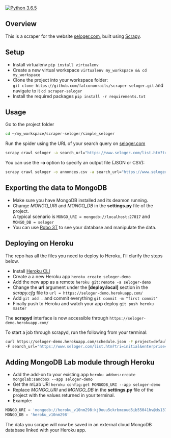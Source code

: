 [![Python 3.6.5](https://img.shields.io/badge/python-3.6.5-blue.svg)](https://www.python.org/downloads/release/python-365/)
## Overview  
This is a scraper for the website [seloger.com](https://www.seloger.com), built using [Scrapy](https://github.com/scrapy/scrapy/tree/1.7).

## Setup
- Install virtualenv `pip install virtualenv`
- Create a new virtual workspace `virtualenv my_workspace && cd my_workspace`
- Clone the project into your workspace folder:    
`git clone https://github.com/falcononrails/scraper-seloger.git` and navigate to it `cd scraper-seloger`
- Install the required packages `pip install -r requirements.txt`

## Usage
Go to the project folder 
```bash
cd ~/my_workspace/scraper-seloger/simple_seloger
```
Run the spider using the URL of your search query on [seloger.com](https://www.seloger.com)
```bash
scrapy crawl seloger -a search_url="https://www.seloger.com/list.htm?tri=initial&enterprise=0&idtypebien=2,1&pxMax=1000000&idtt=2,5&naturebien=1,2,4&ci=910377"
```
You can use the **-o** option to specify an output file (JSON or CSV):
```bash
scrapy crawl seloger -o annonces.csv -a search_url="https://www.seloger.com/list.htm?tri=initial&enterprise=0&idtypebien=2,1&pxMax=1000000&idtt=2,5&naturebien=1,2,4&ci=910377"
```
## Exporting the data to MongoDB 

- Make sure you have MongoDB installed and its deamon running.
- Change *MONGO_URI* and *MONGO_DB* in the **settings.py** file of the project.  
A typical scenario is `MONGO_URI = mongodb://localhost:27017` and `MONGO_DB = seloger`
- You can use [Robo 3T](https://robomongo.org/) to see your database and manipulate the data.

## Deploying on Heroku

The repo has all the files you need to deploy to Heroku, I'll clarify the steps below.
- Install [Heroku CLI](https://devcenter.heroku.com/articles/heroku-cli#download-and-install)
- Create a a new Heroku app `heroku create seloger-demo`
- Add the new app as a remote `heroku git:remote -a seloger-demo`
- Change the **url** argument under the **[deploy:local]** section in the *scrapy.cfg* file to `url = https://seloger-demo.herokuapp.com/`
- Add `git add .` and commit everything `git commit -m "first commit"`
- Finally push to Heroku and watch your app deploy `git push heroku master`

The **scrapyd** interface is now accessible through `https://seloger-demo.herokuapp.com/`

To start a job through scrapyd, run the following from your terminal:

```bash
curl https://seloger-demo.herokuapp.com/schedule.json -F project=default -F spider=seloger 
-F search_url="https://www.seloger.com/list.htm?tri=initial&enterprise=0&idtypebien=2,1&pxMax=1000000&idtt=2,5&naturebien=1,2,4&ci=910377"
```
## Adding MongoDB Lab module through Heroku
- Add the add-on to your existing app `heroku addons:create mongolab:sandbox --app seloger-demo`
- Get the mLab URI `heroku config:get MONGODB_URI --app seloger-demo`
- Replace *MONGO_URI* and *MONGO_DB* in the **settings.py** file of the project with the values returned in your terminal.
- Example: 
```python
MONGO_URI = 'mongodb://heroku_v10nm298:kj9ouu5ckrbmcoud5ib55041hv@ds137740.mlab.com:37740/heroku_v10nm298'
MONGO_DB = 'heroku_v10nm298'
```
The data you scrape will now be saved in an external cloud MongoDB database linked with your Heroku app.
